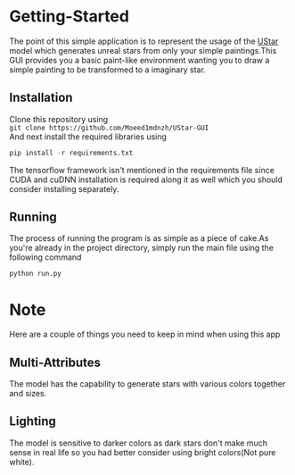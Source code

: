 # Getting-Started
The point of this simple application is to represent the usage of the [UStar](https://github.com/Moeed1mdnzh/UStar) model which generates unreal stars from only your simple paintings.This GUI provides you a basic paint-like environment wanting you to draw a simple painting to be transformed to a imaginary star.

## Installation
Clone this repository using <br />
`git clone https://github.com/Moeed1mdnzh/UStar-GUI`<br />
And next install the required libraries using
```python
pip install -r requirements.txt 
``` 
The tensorflow framework isn't mentioned in the requirements file since CUDA and cuDNN installation is required along it as well which you should consider installing
separately.
## Running
The process of running the program is as simple as a piece of cake.As you're already in the project directory, simply run the main file using the following command
```python
python run.py
```
# Note
Here are a couple of things you need to keep in mind when using this app
## Multi-Attributes
The model has the capability to generate stars with various colors together and sizes.
## Lighting
The model is sensitive to darker colors as dark stars don't make much sense in real life so you had better consider using bright colors(Not pure white).
